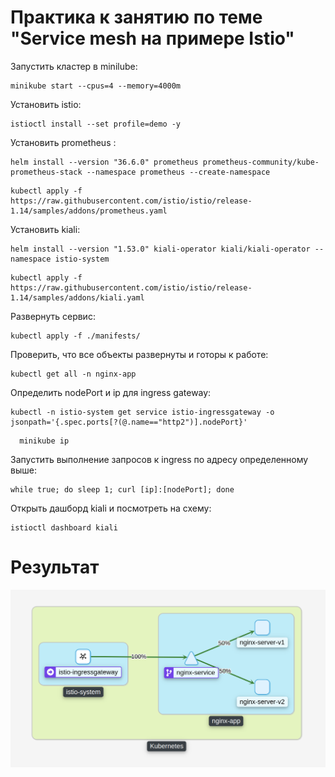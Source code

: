 # Практика к занятию по теме "Service mesh на примере Istio"
Запустить кластер в minilube:
```shell
minikube start --cpus=4 --memory=4000m
```
Установить istio:
```shell 
istioctl install --set profile=demo -y
```

Установить prometheus :
```shell 
helm install --version "36.6.0" prometheus prometheus-community/kube-prometheus-stack --namespace prometheus --create-namespace
```
```shell 
kubectl apply -f https://raw.githubusercontent.com/istio/istio/release-1.14/samples/addons/prometheus.yaml
```

Установить kiali:
```shell 
helm install --version "1.53.0" kiali-operator kiali/kiali-operator --namespace istio-system
```
```shell 
kubectl apply -f https://raw.githubusercontent.com/istio/istio/release-1.14/samples/addons/kiali.yaml
```

Развернуть сервис:
```shell 
kubectl apply -f ./manifests/
```

Проверить, что все объекты развернуты и готоры к работе:
```shell 
kubectl get all -n nginx-app
```

Определить nodePort и ip для ingress gateway:
```shell 
kubectl -n istio-system get service istio-ingressgateway -o jsonpath='{.spec.ports[?(@.name=="http2")].nodePort}'
```
```shell 
  minikube ip
```

Запустить выполнение запросов к ingress по адресу определенному выше:
```shell
while true; do sleep 1; curl [ip]:[nodePort]; done
```

Открыть дашборд kiali и посмотреть на схему:
```shell 
istioctl dashboard kiali
```

# Результат
![kiali-map-final](kiali-map-final.png)
